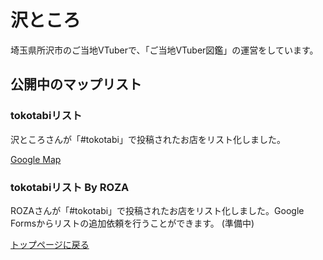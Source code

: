 # 沢ところ

埼玉県所沢市のご当地VTuberで、「ご当地VTuber図鑑」の運営をしています。

## 公開中のマップリスト

### tokotabiリスト

沢ところさんが「#tokotabi」で投稿されたお店をリスト化しました。

[Google Map](https://maps.app.goo.gl/A88uFm4CtERHvqf26)

### tokotabiリスト By ROZA

ROZAさんが「#tokotabi」で投稿されたお店をリスト化しました。Google Formsからリストの追加依頼を行うことができます。
(準備中)


[トップページに戻る](../../../README.md)

